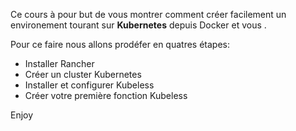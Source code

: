 Ce cours à pour but de vous montrer comment créer facilement un environement tourant sur **Kubernetes** depuis Docker et vous .

Pour ce faire nous allons prodéfer en quatres étapes:
* Installer Rancher
* Créer un cluster Kubernetes
* Installer et configurer Kubeless
* Créer votre première fonction Kubeless

Enjoy